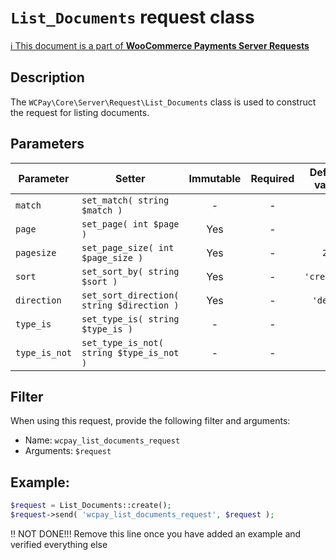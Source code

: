 # `List_Documents` request class

[ℹ️ This document is a part of __WooCommerce Payments Server Requests__](../requests.md)

## Description

The `WCPay\Core\Server\Request\List_Documents` class is used to construct the request for listing documents.

## Parameters


| Parameter     | Setter                                    | Immutable | Required | Default value |
|---------------|-------------------------------------------|:---------:|:--------:|:-------------:|
| `match`       | `set_match( string $match )`              |     -     |    -     |       -       |
| `page`        | `set_page( int $page )`                   |    Yes    |    -     |       -       |
| `pagesize`    | `set_page_size( int $page_size )`         |    Yes    |    -     |     `25`      |
| `sort`        | `set_sort_by( string $sort )`             |    Yes    |    -     |  `'created'`  |
| `direction`   | `set_sort_direction( string $direction )` |    Yes    |    -     |   `'desc'`    |
| `type_is`     | `set_type_is( string $type_is )`          |     -     |    -     |       -       |
| `type_is_not` | `set_type_is_not( string $type_is_not )`  |     -     |    -     |       -       |


## Filter

When using this request, provide the following filter and arguments:

- Name: `wcpay_list_documents_request`
- Arguments: `$request`

## Example:

```php
$request = List_Documents::create();
$request->send( 'wcpay_list_documents_request', $request );
```

!! NOT DONE!!! Remove this line once you have added an example and verified everything else
